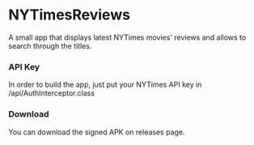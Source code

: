 # NYTimesReviews

A small app that displays latest NYTimes movies' reviews and allows to search through the titles.

### API Key

In order to build the app, just put your NYTimes API key in /api/AuthInterceptor.class

### Download

You can download the signed APK on releases page.
